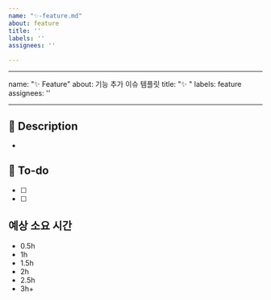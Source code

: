 ```yaml
---
name: "✨-feature.md"
about: feature
title: ''
labels: ''
assignees: ''

---
```


---
name: "✨ Feature"
about: 기능 추가 이슈 템플릿
title: "✨ "
labels: feature
assignees: ''

---

## 📌 Description
- 

## 📝 To-do
- [ ] 
- [ ]

## 예상 소요 시간
- 0.5h
- 1h
- 1.5h
- 2h
- 2.5h
- 3h+
